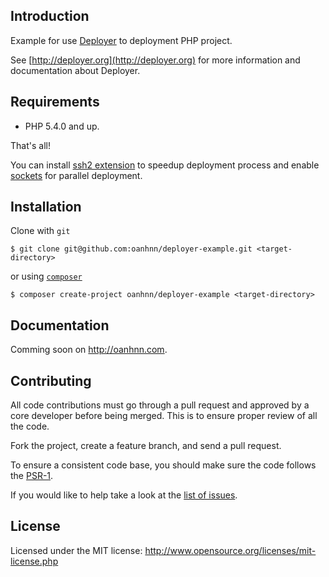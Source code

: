 Introduction
------------
Example for use [Deployer](http://deployer.org) to deployment PHP project.

See [http://deployer.org](http://deployer.org) for more information and documentation about Deployer.

Requirements
------------
* PHP 5.4.0 and up.

That's all!

You can install [ssh2 extension](http://php.net/manual/en/book.ssh2.php) to speedup deployment process and enable [sockets](http://php.net/manual/en/book.sockets.php) for parallel deployment.


Installation
------------
Clone with `git`
```shell
$ git clone git@github.com:oanhnn/deployer-example.git <target-directory>
```
or using [`composer`](http://getcomposer.org)
```shell
$ composer create-project oanhnn/deployer-example <target-directory>
```

Documentation
-------------
Comming soon on http://oanhnn.com.

Contributing
------------
All code contributions must go through a pull request and approved by a core developer before being merged.
This is to ensure proper review of all the code.

Fork the project, create a feature branch, and send a pull request.

To ensure a consistent code base, you should make sure the code follows
the [PSR-1](https://github.com/php-fig/fig-standards/blob/master/accepted/PSR-1-basic-coding-standard.md).

If you would like to help take a look at the [list of issues](https://github.com/oanhnn/deployer-example/issues).

License
-------
Licensed under the MIT license: http://www.opensource.org/licenses/mit-license.php
